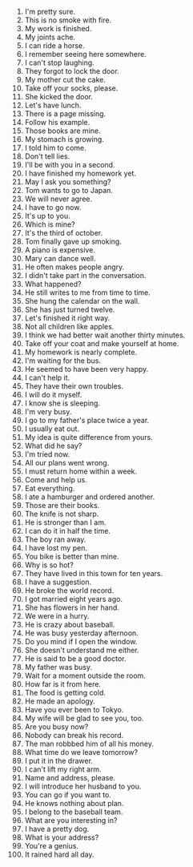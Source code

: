 1. I'm pretty sure.
2. This is no smoke with fire.
3. My work is finished.
4. My joints ache.
5. I can ride a horse.
6. I remember seeing here somewhere.
7. I can't stop laughing.
8. They forgot to lock the door.
9. My mother cut the cake.
10. Take off your socks, please.
11. She kicked the door.
12. Let's have lunch.
13. There is a page missing.
14. Follow his example.
15. Those books are mine.
16. My stomach is growing.
17. I told him to come.
18. Don't tell lies.
19. I'll be with you in a second.
20. I have finished my homework yet.
21. May I ask you something?
22. Tom wants to go to Japan.
23. We will never agree.
24. I have to go now.
25. It's up to you.
26. Which is mine?
27. It's the third of october.
28. Tom finally gave up smoking.
29. A piano is expensive.
30. Mary can dance well.
31. He often makes people angry.
32. I didn't take part in the conversation.
33. What happened?
34. He still writes to me from time to time.
35. She hung the calendar on the wall.
36. She has just turned twelve.
37. Let's finished it right way.
38. Not all children like apples.
39. I think we had better wait another thirty minutes.
40. Take off your coat and make yourself at home.
41. My homework is nearly complete.
42. I'm waiting for the bus.
43. He seemed to have been very happy. 
44. I can't help it.
45. They have their own troubles.
46. I will do it myself.
47. I know she is sleeping.
48. I'm very busy.
49. I go to my father's place twice a year.
50. I usually eat out.
51. My idea is quite difference from yours.
52. What did he say?
53. I'm tried now.
54. All our plans went wrong.
55. I must return home within a week.
56. Come and help us.
57. Eat everything.
58. I ate a hamburger and ordered another.
59. Those are their books.
60. The knife is not sharp.
61. He is stronger than I am.
62. I can do it in half the time.
63. The boy ran away.
64. I have lost my pen.
65. You bike is better than mine.
66. Why is so hot?
67. They have lived in this town for ten years.
68. I have a suggestion.
69. He broke the world record.
70. I got married eight years ago.
71. She has flowers in her hand.
72. We were in a hurry.
73. He is crazy about baseball.
74. He was busy yesterday afternoon.
75. Do you mind if I open the window.
76. She doesn't understand me either.
77. He is said to be a good doctor.
78. My father was busy.
79. Wait for a moment outside the room.
80. How far is it from here.
81. The food is getting cold.
82. He made an apology.
83. Have you ever been to Tokyo.
84. My wife will be glad to see you, too.
85. Are you busy now?
86. Nobody can break his record.
87. The man robbbed him of all his money.
88. What time do we leave tomorrow?
89. I put it in the drawer.
90. I can't lift my right arm.
91. Name and address, please.
92. I will introduce her husband to you.
93. You can go if you want to.
94. He knows nothing about plan.
95. I belong to the baseball team.
96. What are you interesting in?
97. I have a pretty dog.
98. What is your address?
99. You're a genius.
100. It rained hard all day.
